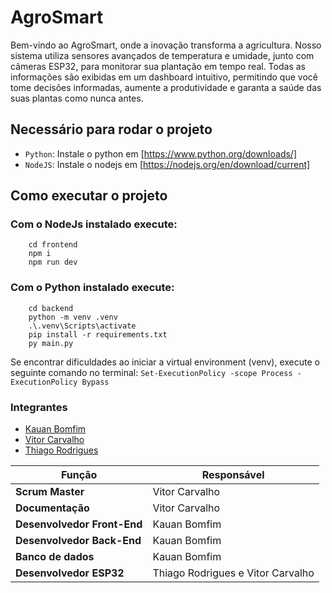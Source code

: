 # AgroSmart

Bem-vindo ao AgroSmart, onde a inovação transforma a agricultura. Nosso sistema utiliza sensores avançados de temperatura e umidade, junto com câmeras ESP32, para monitorar sua plantação em tempo real. Todas as informações são exibidas em um dashboard intuitivo, permitindo que você tome decisões informadas, aumente a produtividade e garanta a saúde das suas plantas como nunca antes.

## Necessário para rodar o projeto
- `Python`: Instale o python em [https://www.python.org/downloads/]
- `NodeJS`: Instale o nodejs em [https://nodejs.org/en/download/current]

## Como executar o projeto

### Com o NodeJs instalado execute:

```console
    cd frontend
    npm i
    npm run dev
```

### Com o Python instalado execute:

```console
    cd backend
    python -m venv .venv
    .\.venv\Scripts\activate
    pip install -r requirements.txt
    py main.py
```

Se encontrar dificuldades ao iniciar a virtual environment (venv), execute o seguinte comando no terminal: `Set-ExecutionPolicy -scope Process -ExecutionPolicy Bypass`

### Integrantes

- [Kauan Bomfim](https://github.com/wkauan)
- [Vitor Carvalho](https://github.com/devvhitor)
- [Thiago Rodrigues](https://github.com/thizinrodrigues)

| Função | Responsável |
| ------ | ------ |
| **Scrum Master** | Vitor Carvalho |
| **Documentação** | Vitor Carvalho |
| **Desenvolvedor Front-End** | Kauan Bomfim |
| **Desenvolvedor Back-End** | Kauan Bomfim |
| **Banco de dados** | Kauan Bomfim |
| **Desenvolvedor ESP32** | Thiago Rodrigues e Vitor Carvalho |
